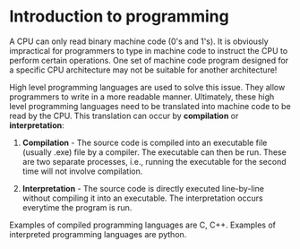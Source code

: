 # Introduction to programming

A CPU can only read binary machine code (0's and 1's). It is obviously impractical for programmers to type in machine code to instruct the CPU to perform certain operations. One set of machine code program designed for a specific CPU architecture may not be suitable for another architecture! 

High level programming languages are used to solve this issue. They allow programmers to write in a more readable manner. Ultimately, these high level programming languages need to be translated into machine code to be read by the CPU. This translation can occur by **compilation** or **interpretation**:

1. **Compilation** - The source code is compiled into an executable file (usually .exe) file by a compiler. The executable can then be run. These are two separate processes, i.e., running the executable for the second time will not involve compilation. 

    
2. **Interpretation** - The source code is directly executed line-by-line without compiling it into an executable. The interpretation occurs everytime the program is run.

Examples of compiled programming languages are C, C++. Examples of interpreted programming languages are python.